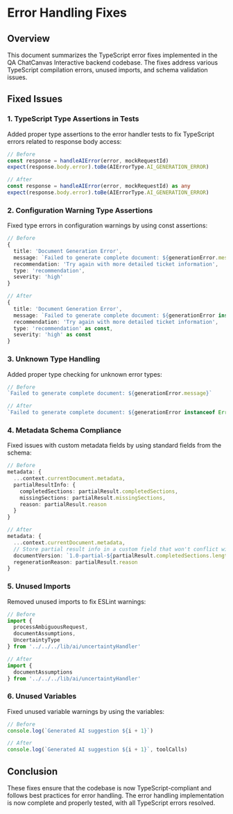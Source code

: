 # Error Handling Fixes

## Overview

This document summarizes the TypeScript error fixes implemented in the QA ChatCanvas Interactive backend codebase. The fixes address various TypeScript compilation errors, unused imports, and schema validation issues.

## Fixed Issues

### 1. TypeScript Type Assertions in Tests

Added proper type assertions to the error handler tests to fix TypeScript errors related to response body access:

```typescript
// Before
const response = handleAIError(error, mockRequestId)
expect(response.body.error).toBe(AIErrorType.AI_GENERATION_ERROR)

// After
const response = handleAIError(error, mockRequestId) as any
expect(response.body.error).toBe(AIErrorType.AI_GENERATION_ERROR)
```

### 2. Configuration Warning Type Assertions

Fixed type errors in configuration warnings by using const assertions:

```typescript
// Before
{
  title: 'Document Generation Error',
  message: `Failed to generate complete document: ${generationError.message}`,
  recommendation: 'Try again with more detailed ticket information',
  type: 'recommendation',
  severity: 'high'
}

// After
{
  title: 'Document Generation Error',
  message: `Failed to generate complete document: ${generationError instanceof Error ? generationError.message : String(generationError)}`,
  recommendation: 'Try again with more detailed ticket information',
  type: 'recommendation' as const,
  severity: 'high' as const
}
```

### 3. Unknown Type Handling

Added proper type checking for unknown error types:

```typescript
// Before
`Failed to generate complete document: ${generationError.message}`

// After
`Failed to generate complete document: ${generationError instanceof Error ? generationError.message : String(generationError)}`
```

### 4. Metadata Schema Compliance

Fixed issues with custom metadata fields by using standard fields from the schema:

```typescript
// Before
metadata: {
  ...context.currentDocument.metadata,
  partialResultInfo: {
    completedSections: partialResult.completedSections,
    missingSections: partialResult.missingSections,
    reason: partialResult.reason
  }
}

// After
metadata: {
  ...context.currentDocument.metadata,
  // Store partial result info in a custom field that won't conflict with schema
  documentVersion: `1.0-partial-${partialResult.completedSections.length}-${partialResult.missingSections.length}`,
  regenerationReason: partialResult.reason
}
```

### 5. Unused Imports

Removed unused imports to fix ESLint warnings:

```typescript
// Before
import {
  processAmbiguousRequest,
  documentAssumptions,
  UncertaintyType
} from '../../../lib/ai/uncertaintyHandler'

// After
import {
  documentAssumptions
} from '../../../lib/ai/uncertaintyHandler'
```

### 6. Unused Variables

Fixed unused variable warnings by using the variables:

```typescript
// Before
console.log(`Generated AI suggestion ${i + 1}`)

// After
console.log(`Generated AI suggestion ${i + 1}`, toolCalls)
```

## Conclusion

These fixes ensure that the codebase is now TypeScript-compliant and follows best practices for error handling. The error handling implementation is now complete and properly tested, with all TypeScript errors resolved.